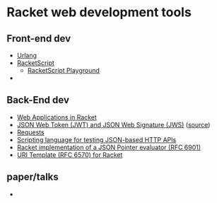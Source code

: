 # Racket web development tools

## Front-end dev
* [Urlang](https://github.com/soegaard/urlang)
* [RacketScript](https://github.com/vishesh/racketscript)
  * [RacketScript Playground](http://rapture.twistedplane.com:8080/)
* 
## Back-End dev
* [Web Applications in Racket](https://docs.racket-lang.org/web-server/)
* [JSON Web Token (JWT) and JSON Web Signature (JWS)](https://docs.racket-lang.org/jwt/) ([source](https://github.com/RenaissanceBug/racket-jwt))
* [Requests](https://github.com/jackfirth/racket-request)
* [Scripting language for testing JSON-based HTTP APIs](https://github.com/vicampo/riposte)
* [Racket implementation of a JSON Pointer evaluator (RFC 6901)](https://github.com/jessealama/json-pointer)
* [URI Template (RFC 6570) for Racket](https://github.com/jessealama/uri-template)

## paper/talks

* 